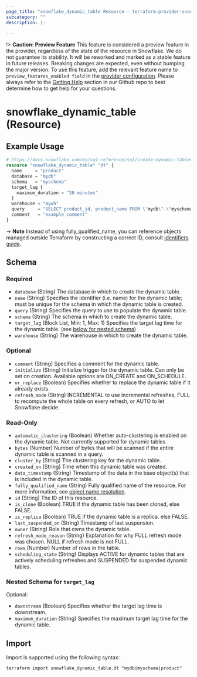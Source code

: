 ```yaml
---
page_title: "snowflake_dynamic_table Resource - terraform-provider-snowflake"
subcategory: ""
description: |-
  
---
```


!> **Caution: Preview Feature** This feature is considered a preview feature in the provider, regardless of the state of the resource in Snowflake. We do not guarantee its stability. It will be reworked and marked as a stable feature in future releases. Breaking changes are expected, even without bumping the major version. To use this feature, add the relevant feature name to `preview_features_enabled field` in the [provider configuration](https://registry.terraform.io/providers/Snowflake-Labs/snowflake/latest/docs#schema). Please always refer to the [Getting Help](https://github.com/Snowflake-Labs/terraform-provider-snowflake?tab=readme-ov-file#getting-help) section in our Github repo to best determine how to get help for your questions.

# snowflake_dynamic_table (Resource)



## Example Usage

```terraform
# https://docs.snowflake.com/en/sql-reference/sql/create-dynamic-table#examples
resource "snowflake_dynamic_table" "dt" {
  name     = "product"
  database = "mydb"
  schema   = "myschema"
  target_lag {
    maximum_duration = "20 minutes"
  }
  warehouse = "mywh"
  query     = "SELECT product_id, product_name FROM \"mydb\".\"myschema\".\"staging_table\""
  comment   = "example comment"
}
```

-> **Note** Instead of using fully_qualified_name, you can reference objects managed outside Terraform by constructing a correct ID, consult [identifiers guide](../guides/identifiers_rework_design_decisions#new-computed-fully-qualified-name-field-in-resources).
<!-- TODO(SNOW-1634854): include an example showing both methods-->

<!-- schema generated by tfplugindocs -->
## Schema

### Required

- `database` (String) The database in which to create the dynamic table.
- `name` (String) Specifies the identifier (i.e. name) for the dynamic table; must be unique for the schema in which the dynamic table is created.
- `query` (String) Specifies the query to use to populate the dynamic table.
- `schema` (String) The schema in which to create the dynamic table.
- `target_lag` (Block List, Min: 1, Max: 1) Specifies the target lag time for the dynamic table. (see [below for nested schema](#nestedblock--target_lag))
- `warehouse` (String) The warehouse in which to create the dynamic table.

### Optional

- `comment` (String) Specifies a comment for the dynamic table.
- `initialize` (String) Initialize trigger for the dynamic table. Can only be set on creation. Available options are ON_CREATE and ON_SCHEDULE.
- `or_replace` (Boolean) Specifies whether to replace the dynamic table if it already exists.
- `refresh_mode` (String) INCREMENTAL to use incremental refreshes, FULL to recompute the whole table on every refresh, or AUTO to let Snowflake decide.

### Read-Only

- `automatic_clustering` (Boolean) Whether auto-clustering is enabled on the dynamic table. Not currently supported for dynamic tables.
- `bytes` (Number) Number of bytes that will be scanned if the entire dynamic table is scanned in a query.
- `cluster_by` (String) The clustering key for the dynamic table.
- `created_on` (String) Time when this dynamic table was created.
- `data_timestamp` (String) Timestamp of the data in the base object(s) that is included in the dynamic table.
- `fully_qualified_name` (String) Fully qualified name of the resource. For more information, see [object name resolution](https://docs.snowflake.com/en/sql-reference/name-resolution).
- `id` (String) The ID of this resource.
- `is_clone` (Boolean) TRUE if the dynamic table has been cloned, else FALSE.
- `is_replica` (Boolean) TRUE if the dynamic table is a replica. else FALSE.
- `last_suspended_on` (String) Timestamp of last suspension.
- `owner` (String) Role that owns the dynamic table.
- `refresh_mode_reason` (String) Explanation for why FULL refresh mode was chosen. NULL if refresh mode is not FULL.
- `rows` (Number) Number of rows in the table.
- `scheduling_state` (String) Displays ACTIVE for dynamic tables that are actively scheduling refreshes and SUSPENDED for suspended dynamic tables.

<a id="nestedblock--target_lag"></a>
### Nested Schema for `target_lag`

Optional:

- `downstream` (Boolean) Specifies whether the target lag time is downstream.
- `maximum_duration` (String) Specifies the maximum target lag time for the dynamic table.

## Import

Import is supported using the following syntax:

```shell
terraform import snowflake_dynamic_table.dt "mydb|myschema|product"
```

